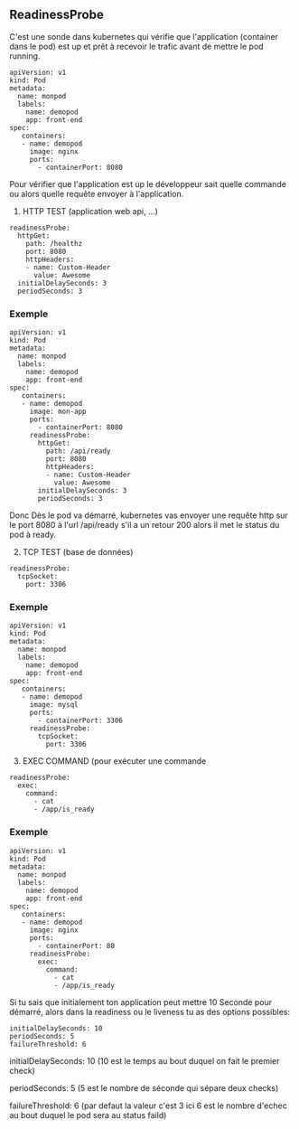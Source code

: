 ## ReadinessProbe

C'est une sonde dans kubernetes qui vérifie que l'application (container dans le pod) est up et prêt à recevoir le trafic avant de mettre le pod running.

```
apiVersion: v1
kind: Pod
metadata:
  name: monpod
  labels:
    name: demopod
    app: front-end
spec:
   containers:
   - name: demopod
     image: nginx
     ports:
       - containerPort: 8080
```

Pour vérifier que l'application est up le développeur sait quelle commande ou alors quelle requête envoyer à l'application.

1. HTTP TEST (application web api, ...)

```
readinessProbe:
  httpGet:
    path: /healthz
    port: 8080
    httpHeaders:
    - name: Custom-Header
      value: Awesome
  initialDelaySeconds: 3
  periodSeconds: 3
```
### Exemple

```
apiVersion: v1
kind: Pod
metadata:
  name: monpod
  labels:
    name: demopod
    app: front-end
spec:
   containers:
   - name: demopod
     image: mon-app
     ports:
       - containerPort: 8080
     readinessProbe:
       httpGet:
         path: /api/ready
         port: 8080
         httpHeaders:
         - name: Custom-Header
           value: Awesome
       initialDelaySeconds: 3
       periodSeconds: 3
```

Donc Dès le pod va démarré, kubernetes vas envoyer une requête http sur le port 8080 à l'url /api/ready s'il a un retour 200 alors il met le status du pod à ready.

2. TCP TEST (base de données)

```
readinessProbe:
  tcpSocket:
    port: 3306
 ```

### Exemple

```
apiVersion: v1
kind: Pod
metadata:
  name: monpod
  labels:
    name: demopod
    app: front-end
spec:
   containers:
   - name: demopod
     image: mysql
     ports:
       - containerPort: 3306
     readinessProbe:
       tcpSocket:
         port: 3306
```

3. EXEC COMMAND (pour exécuter une commande

```
readinessProbe:
  exec:
    command:
      - cat
      - /app/is_ready
 ```

### Exemple

```
apiVersion: v1
kind: Pod
metadata:
  name: monpod
  labels:
    name: demopod
    app: front-end
spec:
   containers:
   - name: demopod
     image: nginx
     ports:
       - containerPort: 80
     readinessProbe:
       exec:
         command:
           - cat
           - /app/is_ready
```

Si tu sais que initialement ton application peut mettre 10 Seconde pour démarré, alors dans la readiness ou le liveness tu as des options possibles:

```
initialDelaySeconds: 10
periodSeconds: 5
failureThreshold: 6
```

initialDelaySeconds: 10 (10 est le temps au bout duquel on fait le premier check)

periodSeconds: 5  (5 est le nombre de séconde qui sépare deux checks)

failureThreshold: 6 (par defaut la valeur c'est 3 ici 6 est le nombre d'echec au bout duquel le pod sera au status faild)